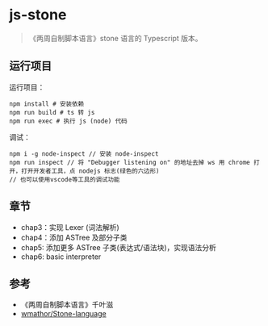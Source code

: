 # js-stone

> 《两周自制脚本语言》stone 语言的 Typescript 版本。

## 运行项目

运行项目：

```
npm install # 安装依赖
npm run build # ts 转 js
npm run exec # 执行 js (node) 代码
```

调试：

```
npm i -g node-inspect // 安装 node-inspect
npm run inspect // 将 "Debugger listening on" 的地址去掉 ws 用 chrome 打开，打开开发者工具，点 nodejs 标志(绿色的六边形)
// 也可以使用vscode等工具的调试功能
```

## 章节

- chap3：实现 Lexer (词法解析)
- chap4：添加 ASTree 及部分子类
- chap5: 添加更多 ASTree 子类(表达式/语法块)，实现语法分析
- chap6: basic interpreter

## 参考

- 《两周自制脚本语言》千叶滋
- [wmathor/Stone-language](https://github.com/wmathor/Stone-language)

